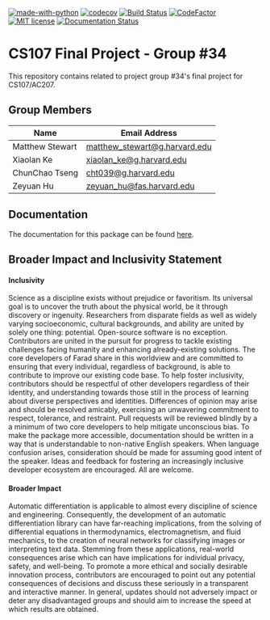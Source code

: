 [![made-with-python](https://img.shields.io/badge/Made%20with-Python-1f425f.svg)](https://www.python.org/)
[![codecov](https://codecov.io/gh/The-Pyoneers/cs107-FinalProject/branch/master/graph/badge.svg?token=39UVNMQOKM)](undefined)
[![Build Status](https://travis-ci.com/The-Pyoneers/cs107-FinalProject.svg?token=Z9452YnmcP3jWAp8j3PV&branch=master)](https://travis-ci.com/The-Pyoneers/cs107-FinalProject)
[![CodeFactor](https://www.codefactor.io/repository/github/the-pyoneers/cs107-finalproject/badge?s=77ef071f20ab3df40d005769dc667aad2a60495e)](https://www.codefactor.io/repository/github/the-pyoneers/cs107-finalproject)
[![MIT license](https://img.shields.io/badge/License-MIT-blue.svg)](https://lbesson.mit-license.org/)
[![Documentation Status](https://readthedocs.org/projects/farad/badge/?version=latest)](https://farad.readthedocs.io/en/latest/?badge=latest)

# CS107 Final Project - Group #34

This repository contains related to project group #34's final project for CS107/AC207.

## Group Members

|      **Name**        |       **Email Address**       |
| -------------------- | ----------------------------- |
| Matthew Stewart      | matthew_stewart@g.harvard.edu |
| Xiaolan Ke           | xiaolan_ke@g.harvard.edu      |
| ChunChao Tseng       | cht039@g.harvard.edu          |
| Zeyuan Hu            | zeyuan_hu@fas.harvard.edu     |

## Documentation

The documentation for this package can be found [here](https://farad.readthedocs.io/en/latest/index.html#).


## Broader Impact and Inclusivity Statement

#### Inclusivity

Science as a discipline exists without prejudice or favoritism. Its universal goal is to uncover the truth about the physical world, be it through discovery or ingenuity. Researchers from disparate fields as well as widely varying socioeconomic, cultural backgrounds, and ability are united by solely one thing: potential. Open-source software is no exception. Contributors are united in the pursuit for progress to tackle existing challenges facing humanity and enhancing already-existing solutions. The core developers of Farad share in this worldview and are committed to ensuring that every individual, regardless of background, is able to contribute to improve our existing code base. To help foster inclusivity, contributors should be respectful of other developers regardless of their identity, and understanding towards those still in the process of learning about diverse perspectives and identities. Differences of opinion may arise and should be resolved amicably, exercising an unwavering commitment to respect, tolerance, and restraint. Pull requests will be reviewed blindly by a a minimum of two core developers to help mitigate unconscious bias. To make the package more accessible, documentation should be written in a way that is understandable to non-native English speakers. When language confusion arises, consideration should be made for assuming good intent of the speaker. Ideas and feedback for fostering an increasingly inclusive developer ecosystem are encouraged. All are welcome.

#### Broader Impact 

Automatic differentiation is applicable to almost every discipline of science and engineering. Consequently, the development of an automatic differentiation library can have far-reaching implications, from the solving of differential equations in thermodynamics, electromagnetism, and fluid mechanics, to the creation of neural networks for classifying images or interpreting text data. Stemming from these applications, real-world consequences arise which can have implications for individual privacy, safety, and well-being. To promote a more ethical and socially desirable innovation process, contributors are encouraged to point out any potential consequences of decisions and discuss these seriously in a transparent and interactive manner. In general, updates should not adversely impact or deter any disadvantaged groups and should aim to increase the speed at which results are obtained.
